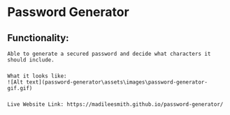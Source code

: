 # Password Generator 

## Functionality: 
    Able to generate a secured password and decide what characters it should include.

### 
    What it looks like:
    ![Alt text](password-generator\assets\images\password-generator-gif.gif)

###
    Live Website Link: https://madileesmith.github.io/password-generator/


